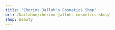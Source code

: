 ```yaml
---
title: "Cherino Jalloh's Cosmetics Shop"
url: /kailahun/cherino-jallohs-cosmetics-shop/
shop: beauty
---
```

